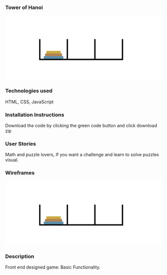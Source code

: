 ### Tower of Hanoi

![Tower of Hanoi](./towerPic1.png)

### Technologies used

HTML, CSS, JavaScript

### Installation Instructions

Download the code by clicking the green code button and click download zip

### User Stories

Math and puzzle lovers, If you want a challenge and learn to solve puzzles visual.

### Wireframes

![Tower of Hanoi](./towerPic1.png)

### Description

Front end designed game:
Basic Functionality. 
